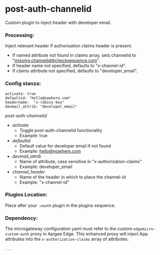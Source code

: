 
<!-- 
 Documentation file for post-auth-channelid plugin for Edgemicro gateways.
-->

# post-auth-channelid

Custom plugin to inject header with developer email. 

### Processing:
Inject relevant header if authorisation claims header is present.
* If named attribute not found in claims array, sets channelid to "missing.channelid@checksequence.com".
* If header name not specified, defaults to "x-channel-id".
* If claims attribute not specified, defaults to "developer_email".

### Config stanza:
    activate: true
    defaultid: "hello@nowhere.com"
    headername:  "x-robins-key"
    devmail_attrib: "developer_email"
*post-auth-channelid*
* *activate*
  * Toggle post-auth-channelid functionality
  * Example: true
* *defaultid*
  * Default value for developer email if not found
  * Example:  hello@nowhere.com
* *devmail_attrib*
  * Name of attribute, case sensitive in "x-authorization-claims"
  * Example:  developer_email  
* _channel_header_
  * Name of the header in which to place the channel-id
  * Example:  "x-channel-id"
 

### Plugins Location:
Place after your <code>-oauth</code> plugin in the plugins sequence.

### Dependency:
The microgateway configuration yaml must refer to the custom <code>edgemicro-custom-auth</code> proxy in Apigee Edge.
 This enhanced proxy will inject App attributes into the <code>x-authorization-claims</code> array of attributes.


.
.
.
